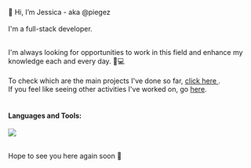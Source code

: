 👋 Hi, I’m Jessica - aka @piegez <br><br> 
I'm a full-stack developer.<br><br>

I'm always looking for opportunities to work in this field and enhance my knowledge each and every day. 📖💻<br> <br>
To check which are the main projects I've done so far, <a href="https://github.com/stars/piegez/lists/main-projects"> click here </a>. <br>
If you feel like seeing other activities I've worked on, go <a href="https://github.com/stars/piegez/lists/primeiros-testes">here</a>.<br><br>

<h4 align="left">Languages and Tools:</h4>
<a href="https://skillicons.dev">
    <img src="https://skillicons.dev/icons?i=git,css,js,jquery,nodejs,typescript,vercel,vscode,vue" />
  </a>
</p>
<br>
Hope to see you here again soon 🤝

<!---
piegez/piegez is a ✨ special ✨ repository because its `README.md` (this file) appears on your GitHub profile.
You can click the Preview link to take a look at your changes.
--->
